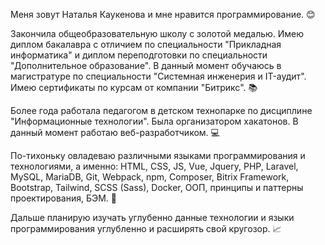 Меня зовут Наталья Каукенова и мне нравится программирование. :blush:

Закончила общеобразовательную школу с золотой медалью. Имею диплом бакалавра с отличием по специальности "Прикладная информатика" и диплом переподготовки по специальности "Дополнительное образование". В данный момент обучаюсь в магистратуре по специальности "Системная инженерия и IT-аудит". Имею сертификаты по курсам от компании "Битрикс". :books: 

Более года работала педагогом в детском технопарке по дисциплине "Информационные технологии". Была организатором хакатонов. В данный момент работаю веб-разработчиком. :computer:

По-тихоньку овладеваю различными языками программирования и технологиями, а именно: HTML, CSS, JS, Vue, Jquery, PHP, Laravel, MySQL, MariaDB, Git, Webpack, npm, Composer, Bitrix Framework, Bootstrap, Tailwind, SCSS (Sass), Docker, ООП, принципы и паттерны проектирования, БЭМ. :100:

Дальше планирую изучать углубенно данные технологии и языки программирования углубленно и расширять свой кругозор. :chart_with_upwards_trend:
